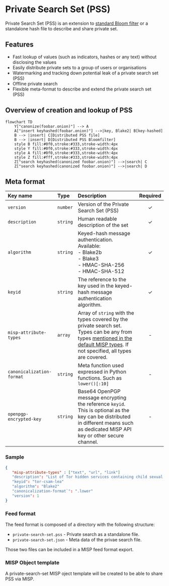 # Private Search Set (PSS)

Private Search Set (PSS) is an extension to [standard Bloom filter](https://github.com/hashlookup/fleur) or a standalone hash file to describe and share private set.

## Features

- Fast lookup of values (such as indicators, hashes or any text) without disclosing the values
- Easily distribute private sets to a group of users or organisations
- Watermarking and tracking down potential leak of a private search set (PSS)
- Offline private search
- Flexible meta-format to describe and extend the private search set (PSS)

## Overview of creation and lookup of PSS

~~~~mermaid
flowchart TD
    Y["canonize(foobar.onion)"] --> A
    A["insert keyhashed(foobar.onion)"] -->|key, Blake2| B[key-hashed]
    B --> |insert| C[Distributed PSS file]
    B --> |insert| D[Distributed PSS Bloomfilter]
    style B fill:#0f0,stroke:#333,stroke-width:4px
    style Y fill:#0f0,stroke:#333,stroke-width:4px
    style A fill:#0f0,stroke:#333,stroke-width:4px
    style Z fill:#fff,stroke:#333,stroke-width:4px
    Z["search keyhashed(canonized foobar.onion)"] -->|search| C
    Z["search keyhashed(canonized foobar.onion)"] -->|search| D
~~~~

## Meta format

|Key name|Type|Description|Required|
|:-------|:----|:---|:---:|
|`version`|`number`|Version of the Private Search Set (PSS)|&check;|
|`description`|`string`|Human readable description of the set |&check;|
|`algorithm`|`string`|Keyed-hash message authentication. Available:<br/> - Blake2b<br/> - Blake3<br/> - HMAC-SHA-256<br /> - HMAC-SHA-512  |&check;|
|`keyid`|`string`|The reference to the key used in the keyed-hash message authentication algorithm.|&check;|
|`misp-attribute-types`|`array`|Array of `string` with the types covered by the private search set. Types can be any from types [mentioned in the default MISP types](https://www.circl.lu/doc/misp/categories-and-types/#types). If not specified, all types are covered.|-|
|`canonicalization-format`|`string`|Meta function used expressed in Python functions. Such as `lower()[:10]`|-|
|`openpgp-encrypted-key`|`string`|Base64 OpenPGP message encrypting the reference `keyid`. This is optional as the key can be distributed in different means such as dedicated MISP API key or other secure channel.|-|

### Sample 

~~~~json
{  
   "misp-attribute-types" : ["text", "url", "link"]
   "description": "List of Tor hidden services containing child sexual abuse material (CSAM)."
   "keyid": "tor-csam-lea"
   "algorithm": "Blake2"
   "canonicalization-format`": ".lower"
   "version": 1
}
~~~~

### Feed format

The feed format is composed of a directory with the following structure:

- `private-search-set.pss` - Private search as a standalone file.
- `private-search-set.json` - Meta data of the privae search file.

Those two files can be included in a MISP feed format export.

### MISP Object template

A private-search-set MISP oject template will be created to be able to share PSS via MISP.

